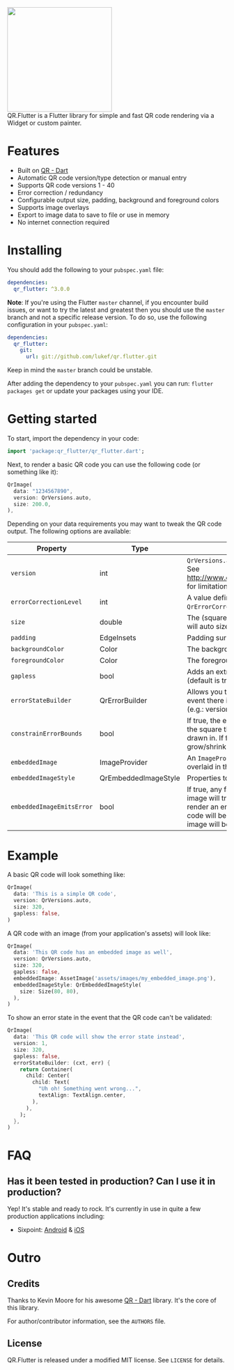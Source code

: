 <img src="https://storage.googleapis.com/product-logos/logo_qr_flutter.png" align="center" width="240">
<br/>
QR.Flutter is a Flutter library for simple and fast QR code rendering via a Widget or custom painter.

# Features
- Built on [QR - Dart](https://github.com/kevmoo/qr.dart)
- Automatic QR code version/type detection or manual entry 
- Supports QR code versions 1 - 40
- Error correction / redundancy
- Configurable output size, padding, background and foreground colors
- Supports image overlays
- Export to image data to save to file or use in memory
- No internet connection required

# Installing

You should add the following to your `pubspec.yaml` file:

```yaml
dependencies:
  qr_flutter: ^3.0.0
```

**Note**: If you're using the Flutter `master` channel, if you encounter build issues, or want to try the latest and greatest then you should use the `master` branch and not a specific release version. To do so, use the following configuration in your `pubspec.yaml`:
 
```yaml
dependencies:
  qr_flutter:
    git:
      url: git://github.com/lukef/qr.flutter.git
```

Keep in mind the `master` branch could be unstable.

After adding the dependency to your `pubspec.yaml` you can run: `flutter packages get` or update your packages using
your IDE.

# Getting started
To start, import the dependency in your code:

```dart
import 'package:qr_flutter/qr_flutter.dart';
```

Next, to render a basic QR code you can use the following code (or something like it):

```dart
QrImage(
  data: "1234567890",
  version: QrVersions.auto,
  size: 200.0,
),
```

Depending on your data requirements you may want to tweak the QR code output. The following options are available:

| Property | Type | Description |
|----|----|----|
| `version` | int | `QrVersions.auto` or a value between 1 and 40. See http://www.qrcode.com/en/about/version.html for limitations and details. |
| `errorCorrectionLevel` | int | A value defined on `QrErrorCorrectLevel`. e.g.: `QrErrorCorrectLevel.L`. |
| `size` | double | The (square) size of the image. If not given, will auto size using shortest size constraint. |
| `padding` | EdgeInsets | Padding surrounding the QR code data. |
| `backgroundColor` | Color | The background color (default is none). |
| `foregroundColor` | Color | The foreground color (default is black). |
| `gapless` | bool | Adds an extra pixel in size to prevent gaps (default is true). |
| `errorStateBuilder` | QrErrorBuilder | Allows you to show an error state `Widget` in the event there is an error rendering the QR code (e.g.: version is too low, input is too long, etc). |
| `constrainErrorBounds` | bool | If true, the error `Widget` will be constrained to the square that the QR code was going to be drawn in. If false, the error state `Widget` will grow/shrink to whatever size it needs. |
| `embeddedImage` | ImageProvider | An `ImageProvider` that defines an image to be overlaid in the center of the QR code. |
| `embeddedImageStyle` | QrEmbeddedImageStyle | Properties to style the embedded image. |
| `embeddedImageEmitsError` | bool | If true, any failure to load the embedded image will trigger the `errorStateBuilder` or render an empty `Container`. If false, the QR code will be rendered and the embedded image will be ignored. |

# Example

A basic QR code will look something like:

```dart
QrImage(
  data: 'This is a simple QR code',
  version: QrVersions.auto,
  size: 320,
  gapless: false,
)
```

A QR code with an image (from your application's assets) will look like:

```dart
QrImage(
  data: 'This QR code has an embedded image as well',
  version: QrVersions.auto,
  size: 320,
  gapless: false,
  embeddedImage: AssetImage('assets/images/my_embedded_image.png'),
  embeddedImageStyle: QrEmbeddedImageStyle(
    size: Size(80, 80),
  ),
)
```

To show an error state in the event that the QR code can't be validated:

```dart
QrImage(
  data: 'This QR code will show the error state instead',
  version: 1,
  size: 320,
  gapless: false,
  errorStateBuilder: (cxt, err) {
    return Container(
      child: Center(
        child: Text(
          "Uh oh! Something went wrong...",
          textAlign: TextAlign.center,
        ),
      ),
    );
  },
)
```



# FAQ
## Has it been tested in production? Can I use it in production?

Yep! It's stable and ready to rock. It's currently in use in quite a few production applications including:
- Sixpoint: [Android](https://play.google.com/store/apps/details?id=com.sixpoint.sixpoint&hl=en_US) & [iOS](https://itunes.apple.com/us/app/sixpoint/id663008674?mt=8) 

# Outro
## Credits
Thanks to Kevin Moore for his awesome [QR - Dart](https://github.com/kevmoo/qr.dart) library. It's the core of this library.

For author/contributor information, see the `AUTHORS` file.

## License

QR.Flutter is released under a modified MIT license. See `LICENSE` for details.
